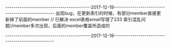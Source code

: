------------------------------------------2017-12-19-------------------------------------------------
出现bug，在更新索引的时候，有部分member直接更新掉了前面的member // 已解决 excel表格email写错了233
索引混乱问题//member多次出现，后面的member覆盖所造成的

------------------------------------------2017-12-19-------------------------------------------------
